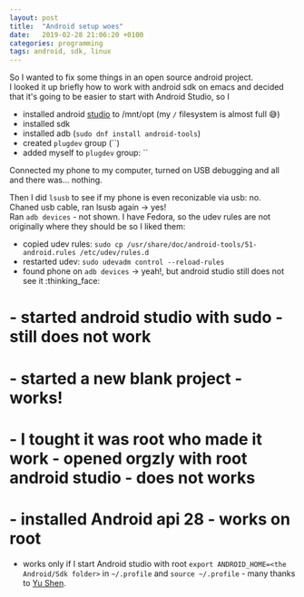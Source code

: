 ```yaml
---
layout: post
title:  "Android setup woes"
date:   2019-02-28 21:06:20 +0100
categories: programming
tags: android, sdk, linux
---
```


So I wanted to fix some things in an open source android project.  
I looked it up briefly how to work with android sdk on emacs and decided that it's going to be
easier to start with Android Studio, so I  
- installed android [studio](https://developer.android.com/studio/) to /mnt/opt (my `/` filesystem is almost full :sweat_smile:)
- installed sdk
- installed adb  (`sudo dnf install android-tools`)
- created `plugdev` group (``)
- added myself to `plugdev` group: ``

Connected my phone to my computer, turned on USB debugging and all and there was... nothing.  

Then I did `lsusb` to see if my phone is even reconizable via usb: no.  
Chaned usb cable, ran lsusb again -> yes!  
Ran `adb devices` - not shown.
I have Fedora, so the udev rules are not originally where they should be so I liked them:  
- copied udev rules: `sudo cp /usr/share/doc/android-tools/51-android.rules /etc/udev/rules.d`
- restarted udev: `sudo udevadm control --reload-rules`
- found phone on `adb devices` -> yeah!, but android studio still does not see it :thinking_face: 
# - started android studio with sudo - still does not work
# - started a new blank project - works!
# - I tought it was root who made it work - opened orgzly with root android studio - does not works
# - installed Android api 28 - works on root
- works only if I start Android studio with root
`export ANDROID_HOME=<the Android/Sdk folder>` in `~/.profile` and `source ~/.profile` - many thanks to [Yu Shen](https://stackoverflow.com/a/51432157/3528539).
